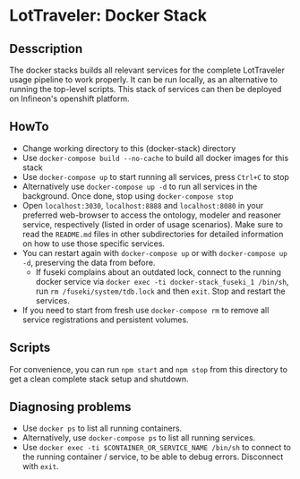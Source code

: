 # LotTraveler: Docker Stack

## Desscription

The docker stacks builds all relevant services for the complete LotTraveler usage pipeline to work properly.
It can be run locally, as an alternative to running the top-level scripts.
This stack of services can then be deployed on Infineon's openshift platform.

## HowTo

* Change working directory to this (docker-stack) directory
* Use `docker-compose build --no-cache` to build all docker images for this stack
* Use `docker-compose up` to start running all services, press `Ctrl+C` to stop
* Alternatively use `docker-compose up -d` to run all services in the background. Once done, stop using `docker-compose stop`
* Open `localhost:3030`, `localhost:8888` and `localhost:8080` in your preferred web-browser to access the ontology, modeler and reasoner service, respectively (listed in order of usage scenarios). Make sure to read the `README.md` files in other subdirectories for detailed information on how to use those specific services.
* You can restart again with `docker-compose up` or with `docker-compose up -d`, preserving the data from before.
  * If fuseki complains about an outdated lock, connect to the running docker service via `docker exec -ti docker-stack_fuseki_1 /bin/sh`, run `rm /fuseki/system/tdb.lock` and then `exit`.
    Stop and restart the services.
* If you need to start from fresh use `docker-compose rm` to remove all service registrations and persistent volumes.

[//]: # "`docker volume rm docker-stack_kbdata` to remove the shared volume between services."

## Scripts

For convenience, you can run `npm start` and `npm stop` from this directory to get a clean complete stack setup and shutdown.

## Diagnosing problems

* Use `docker ps` to list all running containers.
* Alternatively, use `docker-compose ps` to list all running services.
* Use `docker exec -ti $CONTAINER_OR_SERVICE_NAME /bin/sh` to connect to the running container / service, to be able to debug errors. Disconnect with `exit`.
